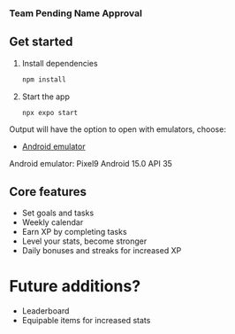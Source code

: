 ### Team Pending Name Approval

## Get started

1. Install dependencies

   ```bash
   npm install
   ```

2. Start the app

   ```bash
   npx expo start
   ```

Output will have the option to open with emulators, choose:
- [Android emulator](https://docs.expo.dev/workflow/android-studio-emulator/)

Android emulator: Pixel9 Android 15.0 API 35

## Core features

- Set goals and tasks
- Weekly calendar
- Earn XP by completing tasks
- Level your stats, become stronger
- Daily bonuses and streaks for increased XP

# Future additions?
- Leaderboard
- Equipable items for increased stats
